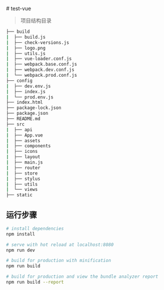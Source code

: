 ﻿﻿﻿﻿﻿# test-vue> 项目结构目录```bash├── build|  ├── build.js|  ├── check-versions.js|  ├── logo.png|  ├── utils.js|  ├── vue-loader.conf.js|  ├── webpack.base.conf.js|  ├── webpack.dev.conf.js|  └── webpack.prod.conf.js├── config|  ├── dev.env.js|  ├── index.js|  └── prod.env.js├── index.html├── package-lock.json├── package.json├── README.md├── src|  ├── api|  ├── App.vue|  ├── assets|  ├── components|  ├── icons|  ├── layout|  ├── main.js|  ├── router|  ├── store|  ├── stylus|  ├── utils|  └── views├── static```## 运行步骤``` bash# install dependenciesnpm install# serve with hot reload at localhost:8080npm run dev# build for production with minificationnpm run build# build for production and view the bundle analyzer reportnpm run build --report```